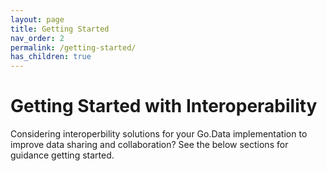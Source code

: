 ```yaml
---
layout: page
title: Getting Started
nav_order: 2
permalink: /getting-started/
has_children: true
---
```


# Getting Started with Interoperability
Considering interoperbility solutions for your Go.Data implementation to improve data sharing and collaboration? 
See the below sections for guidance getting started. 

